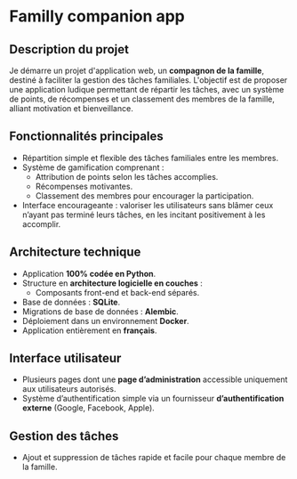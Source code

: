 # Familly companion app

## Description du projet

Je démarre un projet d'application web, un **compagnon de la famille**, destiné à faciliter la gestion des tâches familiales. L'objectif est de proposer une application ludique permettant de répartir les tâches, avec un système de points, de récompenses et un classement des membres de la famille, alliant motivation et bienveillance.

## Fonctionnalités principales

- Répartition simple et flexible des tâches familiales entre les membres.
- Système de gamification comprenant :
    - Attribution de points selon les tâches accomplies.
    - Récompenses motivantes.
    - Classement des membres pour encourager la participation.
- Interface encourageante : valoriser les utilisateurs sans blâmer ceux n’ayant pas terminé leurs tâches, en les incitant positivement à les accomplir.


## Architecture technique

- Application **100% codée en Python**.
- Structure en **architecture logicielle en couches** :
    - Composants front-end et back-end séparés.
- Base de données : **SQLite**.
- Migrations de base de données : **Alembic**.
- Déploiement dans un environnement **Docker**.
- Application entièrement en **français**.


## Interface utilisateur

- Plusieurs pages dont une **page d’administration** accessible uniquement aux utilisateurs autorisés.
- Système d’authentification simple via un fournisseur **d’authentification externe** (Google, Facebook, Apple).


## Gestion des tâches

- Ajout et suppression de tâches rapide et facile pour chaque membre de la famille.


